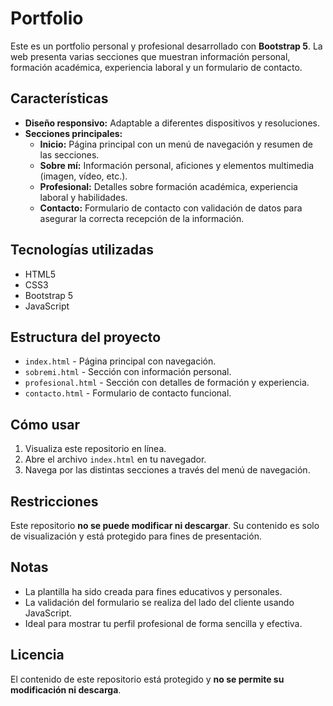 # Portfolio

Este es un portfolio personal y profesional desarrollado con **Bootstrap 5**. La web presenta varias secciones que muestran información personal, formación académica, experiencia laboral y un formulario de contacto.

## Características

- **Diseño responsivo:** Adaptable a diferentes dispositivos y resoluciones.
- **Secciones principales:**
  - **Inicio:** Página principal con un menú de navegación y resumen de las secciones.
  - **Sobre mí:** Información personal, aficiones y elementos multimedia (imagen, vídeo, etc.).
  - **Profesional:** Detalles sobre formación académica, experiencia laboral y habilidades.
  - **Contacto:** Formulario de contacto con validación de datos para asegurar la correcta recepción de la información.

## Tecnologías utilizadas

- HTML5
- CSS3
- Bootstrap 5
- JavaScript

## Estructura del proyecto

- `index.html` - Página principal con navegación.
- `sobremi.html` - Sección con información personal.
- `profesional.html` - Sección con detalles de formación y experiencia.
- `contacto.html` - Formulario de contacto funcional.

## Cómo usar

1. Visualiza este repositorio en línea.
2. Abre el archivo `index.html` en tu navegador.
3. Navega por las distintas secciones a través del menú de navegación.

## Restricciones

Este repositorio **no se puede modificar ni descargar**. Su contenido es solo de visualización y está protegido para fines de presentación.

## Notas

- La plantilla ha sido creada para fines educativos y personales.
- La validación del formulario se realiza del lado del cliente usando JavaScript.
- Ideal para mostrar tu perfil profesional de forma sencilla y efectiva.

## Licencia

El contenido de este repositorio está protegido y **no se permite su modificación ni descarga**.

